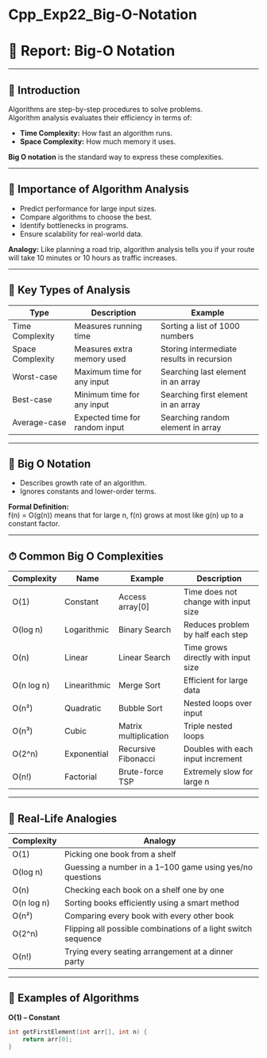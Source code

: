 # Cpp_Exp22_Big-O-Notation

# 📘 Report: Big-O Notation

---

## 🧾 Introduction
Algorithms are step-by-step procedures to solve problems.  
Algorithm analysis evaluates their efficiency in terms of:

- **Time Complexity:** How fast an algorithm runs.  
- **Space Complexity:** How much memory it uses.  

**Big O notation** is the standard way to express these complexities.

---

## 📌 Importance of Algorithm Analysis
- Predict performance for large input sizes.  
- Compare algorithms to choose the best.  
- Identify bottlenecks in programs.  
- Ensure scalability for real-world data.  

**Analogy:** Like planning a road trip, algorithm analysis tells you if your route will take 10 minutes or 10 hours as traffic increases.

---

## 🔑 Key Types of Analysis

| Type            | Description                        | Example                                |
|-----------------|------------------------------------|----------------------------------------|
| Time Complexity | Measures running time               | Sorting a list of 1000 numbers         |
| Space Complexity| Measures extra memory used          | Storing intermediate results in recursion |
| Worst-case      | Maximum time for any input          | Searching last element in an array     |
| Best-case       | Minimum time for any input          | Searching first element in an array    |
| Average-case    | Expected time for random input      | Searching random element in array      |

---

## 📏 Big O Notation
- Describes growth rate of an algorithm.  
- Ignores constants and lower-order terms.  

**Formal Definition:**  
f(n) = O(g(n)) means that for large n, f(n) grows at most like g(n) up to a constant factor.

---

## ⏱ Common Big O Complexities

| Complexity | Name        | Example           | Description |
|-----------|------------|-----------------|-------------|
| O(1)      | Constant    | Access array[0]  | Time does not change with input size |
| O(log n)  | Logarithmic | Binary Search    | Reduces problem by half each step |
| O(n)      | Linear      | Linear Search    | Time grows directly with input size |
| O(n log n)| Linearithmic| Merge Sort       | Efficient for large data |
| O(n²)     | Quadratic   | Bubble Sort      | Nested loops over input |
| O(n³)     | Cubic       | Matrix multiplication | Triple nested loops |
| O(2^n)    | Exponential | Recursive Fibonacci | Doubles with each input increment |
| O(n!)     | Factorial   | Brute-force TSP  | Extremely slow for large n |

---

## 📌 Real-Life Analogies

| Complexity | Analogy |
|-----------|---------|
| O(1)     | Picking one book from a shelf |
| O(log n) | Guessing a number in a 1–100 game using yes/no questions |
| O(n)     | Checking each book on a shelf one by one |
| O(n log n)| Sorting books efficiently using a smart method |
| O(n²)    | Comparing every book with every other book |
| O(2^n)   | Flipping all possible combinations of a light switch sequence |
| O(n!)    | Trying every seating arrangement at a dinner party |

---

## 📝 Examples of Algorithms

**O(1) – Constant**
```cpp
int getFirstElement(int arr[], int n) { 
    return arr[0]; 
}
